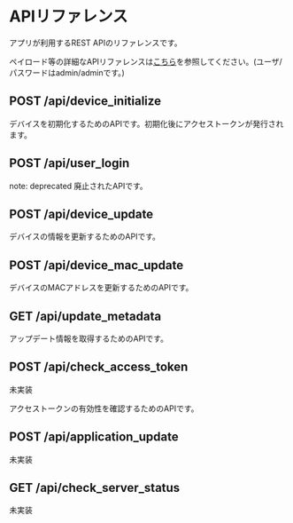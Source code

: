 ﻿# APIリファレンス

アプリが利用するREST APIのリファレンスです。

ペイロード等の詳細なAPIリファレンスは[こちら](https://win.nomiss.net/admin/docs/api/eris)を参照してください。(ユーザ/パスワードはadmin/adminです。)

## POST /api/device_initialize

デバイスを初期化するためのAPIです。初期化後にアクセストークンが発行されます。

## POST /api/user_login

note: deprecated
廃止されたAPIです。

## POST /api/device_update

デバイスの情報を更新するためのAPIです。

## POST /api/device_mac_update

デバイスのMACアドレスを更新するためのAPIです。

## GET /api/update_metadata

アップデート情報を取得するためのAPIです。

## POST /api/check_access_token

未実装

アクセストークンの有効性を確認するためのAPIです。

## POST /api/application_update

未実装

## GET /api/check_server_status

未実装
